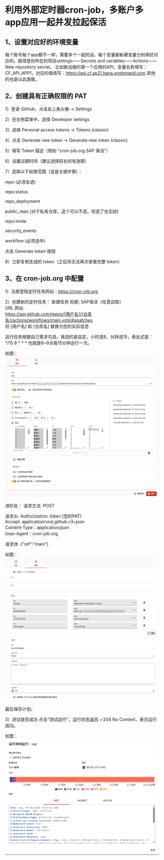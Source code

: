 # 利用外部定时器cron-job，多账户多app应用一起并发拉起保活 #
## 1、设置对应好的环境变量 ##
每个账号每个app都不一样，需要多个一起的话，每个变量都新建变量分别填好对应的。路径是你所在的项目settings——Secrets and variables——Actions——New repository secret。
比如新加坡的第一个应用的API，变量名称填写：CF_API_APP1，对应的值填写：https://api.cf.ap21.hana.ondemand.com
其他的也是以此类推。

## 2、创建具有正确权限的 PAT ##
1）登录 GitHub，点击右上角头像 → Settings

2）在左侧菜单中，选择 Developer settings

3）选择 Personal access tokens → Tokens (classic)

4）点击 Generate new token → Generate new token (classic)

5）填写 Token 描述（例如 "cron-job.org SAP 保活"）

6）设置过期时间（建议选择较长的有效期）

7）选择以下权限范围（这是关键步骤）：

repo (必须全选)

repo:status

repo_deployment

public_repo (对于私有仓库，这个可以不选，但选了也无妨)

repo:invite

security_events

workflow (必须选中)

点击 Generate token 按钮

8）立即复制生成的 token（之后将无法再次查看完整 token）

## 3、在 cron-job.org 中配置 ##

1）注册登陆定时任务网站：https://cron-job.org

2）创建新的定时任务：
新建任务
标题: SAP保活（任意自取） <br> 
URL  网址: <br> 
https://api.github.com/repos/[用户名]/[仓库名]/actions/workflows/main.yml/dispatches <br> 
将 [用户名] 和 [仓库名] 替换为您的实际信息

运行任务根据自己需求勾选，我选的是自定，小时选8，分钟选15，表达式是：*/15 8 * * *
也就是8~9点每15分钟运行一次。

如图：
![Image](https://github.com/jok699/sap/blob/main/cron01.png)


进阶处：
请求方法: POST

请求头:
Authorization: token [您的PAT] <br> 
Accept: application/vnd.github.v3+json <br> 
Content-Type：application/json <br> 
User-Agent：cron-job.org

请求体:
{"ref":"main"}

如图：
![Image](https://github.com/jok699/sap/blob/main/cron02.png)

最后保存计划。

3）测试是否成功
点击“测试运行”，运行状态返回 ✓204 No Content，表示运行成功。

如图：
![Image](https://github.com/jok699/sap/blob/main/cron03.png)
